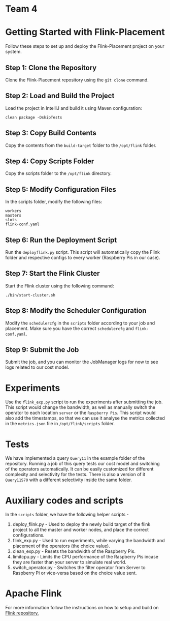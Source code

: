 # Team 4


# Getting Started with Flink-Placement
Follow these steps to set up and deploy the Flink-Placement project on your system.

## Step 1: Clone the Repository
Clone the Flink-Placement repository using the `git clone` command.

## Step 2: Load and Build the Project
Load the project in IntelliJ and build it using Maven configuration:

    clean package -DskipTests

## Step 3: Copy Build Contents
Copy the contents from the `build-target` folder to the `/opt/flink` folder.

## Step 4: Copy Scripts Folder
Copy the scripts folder to the `/opt/flink` directory.

## Step 5: Modify Configuration Files
In the scripts folder, modify the following files:

    workers
    masters
    slots
    flink-conf.yaml

## Step 6: Run the Deployment Script
Run the `deployflink.py` script. This script will automatically copy the Flink folder and respective configs to every worker (Raspberry Pis in our case).

## Step 7: Start the Flink Cluster
Start the Flink cluster using the following command:

    ./bin/start-cluster.sh

## Step 8: Modify the Scheduler Configuration
Modify the `schedulercfg` in the `scripts` folder according to your job and placement. Make sure you have the correct `schedulercfg` and `flink-conf.yaml`.

## Step 9: Submit the Job
Submit the job, and you can monitor the JobManager logs for now to see logs related to our cost model.
<br/>

# Experiments
Use the `flink_exp.py` script to run the experiments after submitting the job. This script would change the bandwidth, as well as manually switch the operator to each location `server` or the `Raspberry Pis`. This script would also add the timestamps, so that we can use it analyse the metrics collected in the `metrics.json` file in `/opt/flink/scripts` folder.


# Tests
We have implemented a query `Query11` in the example folder of the repository. Running a job of this query tests our cost model and switching of the operators automatically. It can be easily customized for different complexity and selectivity for the tests. There is also a version of it `Query11S70` with a different selectivity inside the same folder.

# Auxiliary codes and scripts

In the `scripts` folder, we have the following helper scripts -
1. deploy_flink.py - Used to deploy the newly build target of the flink project to all the master and worker nodes, and place the correct configurations.
2. flink_exp.py - Used to run experiments, while varying the bandwidth and placement of the operators (the choice value).
3. clean_exp.py - Resets the bandwidth of the Raspberry Pis.
4. limitcpu.py - Limits the CPU performance of the Raspberry Pis incase they are faster than your server to simulate real world.
5. switch_operator.py - Switches the filter operator from Server to Raspberry Pi or vice-versa based on the choice value sent.

# Apache Flink

For more information follow the instructions on how to setup and build on [Flink repository.](https://github.com/apache/flink)